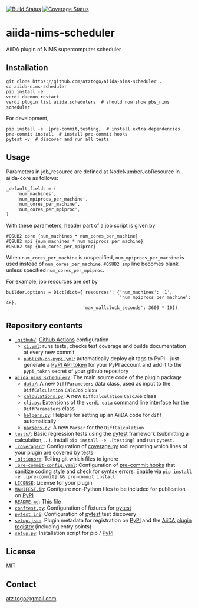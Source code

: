 [![Build Status](https://github.com/atztogo/aiida-nims-scheduler/workflows/ci/badge.svg?branch=master)](https://github.com/atztogo/aiida-nims-scheduler/actions)
[![Coverage Status](https://coveralls.io/repos/github/atztogo/aiida-nims-scheduler/badge.svg?branch=master)](https://coveralls.io/github/atztogo/aiida-nims-scheduler?branch=master)

# aiida-nims-scheduler

AiiDA plugin of NIMS supercomputer scheduler

## Installation

```shell
git clone https://github.com/atztogo/aiida-nims-scheduler .
cd aiida-nims-scheduler
pip install -e .
verdi daemon restart
verdi plugin list aiida.schedulers  # should now show pbs_nims scheduler
```

For development,
```
pip install -e .[pre-commit,testing]  # install extra dependencies
pre-commit install  # install pre-commit hooks
pytest -v  # discover and run all tests
```

## Usage

Parameters in job_resource are defined at NodeNumberJobResource in
aiida-core as follows:
```
_default_fields = (
    'num_machines',
    'num_mpiprocs_per_machine',
    'num_cores_per_machine',
    'num_cores_per_mpiproc',
)
```

With these parameters, header part of a job script is given by
```
#QSUB2 core {num_machines * num_cores_per_machine}
#QSUB2 mpi {num_machines * num_mpiprocs_per_machine}
#QSUB2 smp {num_cores_per_mpiproc}
```

When `num_cores_per_machine` is unspecified,
`num_mpiprocs_per_machine` is used instead of `num_cores_per_machine`.
`#QSUB2 smp` line becomes blank unless specified `num_cores_per_mpiproc`.

For example, job resources are set by
```
builder.options = Dict(dict={'resources': {'num_machines': '1',
                                           'num_mpiprocs_per_machine': 48},
                             'max_wallclock_seconds': 3600 * 10})
```

## Repository contents

* [`.github/`](.github/): [Github Actions](https://github.com/features/actions) configuration
  * [`ci.yml`](.github/workflows/ci.yml): runs tests, checks test coverage and builds documentation at every new commit
  * [`publish-on-pypi.yml`](.github/workflows/publish-on-pypi.yml): automatically deploy git tags to PyPI - just generate a [PyPI API token](https://pypi.org/help/#apitoken) for your PyPI account and add it to the `pypi_token` secret of your github repository
* [`aiida_nims_scheduler/`](aiida_nims_scheduler/): The main source code of the plugin package
  * [`data/`](aiida_nims_scheduler/data/): A new `DiffParameters` data class, used as input to the `DiffCalculation` `CalcJob` class
  * [`calculations.py`](aiida_nims_scheduler/calculations.py): A new `DiffCalculation` `CalcJob` class
  * [`cli.py`](aiida_nims_scheduler/cli.py): Extensions of the `verdi data` command line interface for the `DiffParameters` class
  * [`helpers.py`](aiida_nims_scheduler/helpers.py): Helpers for setting up an AiiDA code for `diff` automatically
  * [`parsers.py`](aiida_nims_scheduler/parsers.py): A new `Parser` for the `DiffCalculation`
* [`tests/`](tests/): Basic regression tests using the [pytest](https://docs.pytest.org/en/latest/) framework (submitting a calculation, ...). Install `pip install -e .[testing]` and run `pytest`.
* [`.coveragerc`](.coveragerc): Configuration of [coverage.py](https://coverage.readthedocs.io/en/latest) tool reporting which lines of your plugin are covered by tests
* [`.gitignore`](.gitignore): Telling git which files to ignore
* [`.pre-commit-config.yaml`](.pre-commit-config.yaml): Configuration of [pre-commit hooks](https://pre-commit.com/) that sanitize coding style and check for syntax errors. Enable via `pip install -e .[pre-commit] && pre-commit install`
* [`LICENSE`](LICENSE): License for your plugin
* [`MANIFEST.in`](MANIFEST.in): Configure non-Python files to be included for publication on [PyPI](https://pypi.org/)
* [`README.md`](README.md): This file
* [`conftest.py`](conftest.py): Configuration of fixtures for [pytest](https://docs.pytest.org/en/latest/)
* [`pytest.ini`](pytest.ini): Configuration of [pytest](https://docs.pytest.org/en/latest/) test discovery
* [`setup.json`](setup.json): Plugin metadata for registration on [PyPI](https://pypi.org/) and the [AiiDA plugin registry](https://aiidateam.github.io/aiida-registry/) (including entry points)
* [`setup.py`](setup.py): Installation script for pip / [PyPI](https://pypi.org/)

## License

MIT


## Contact

atz.togo@gmail.com

